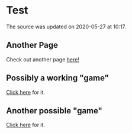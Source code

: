 # Test

The source was updated on 2020-05-27 at 10:17.

## Another Page

Check out another page [here!](https://shoes01.github.io/test_post_one/)

## Possibly a working "game"

[Click here](https://shoes01.github.io/test_game/) for it.

## Another possible "game"

[Click here](https://shoes01.github.io/test_game_2/) for it.